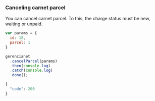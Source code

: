 ### Canceling carnet parcel

You can cancel carnet parcel. To this, the charge status must be new, waiting or unpaid.

```js
var params = {
  id: 18, 
  parcel: 1
}

gerencianet
  .cancelParcel(params)
  .then(console.log)
  .catch(console.log)
  .done();
```

```js
{
  "code": 200
}
```
